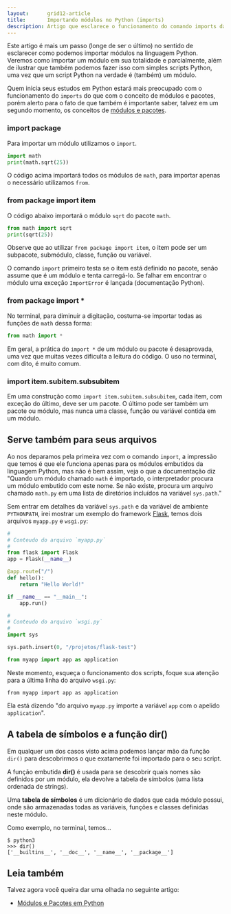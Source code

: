 ```yaml
---
layout:      grid12-article
title:       Importando módulos no Python (imports)
description: Artigo que esclarece o funcionamento do comando imports da linguagem Python
---
```


Este artigo é mais um passo (longe de ser o último) no sentido de esclarecer como podemos importar módulos na 
linguagem Python. Veremos como importar um módulo em sua totalidade e parcialmente, além de ilustrar que também podemos
fazer isso com simples scripts Python, uma vez que um script Python na verdade é (também) um módulo.

Quem inicia seus estudos em Python estará mais preocupado com o funcionamento do `imports` do que com o conceito de 
módulos e pacotes, porém alerto para o fato de que também é importante saber, talvez em um segundo momento, os conceitos 
de [módulos e pacotes](/python/modulos-pacotes).



### import package

Para importar um módulo utilizamos o `import`.

```python
import math
print(math.sqrt(25))
```

O código acima importará todos os módulos de `math`, para importar apenas o necessário utilizamos `from`.



### from package import item

O código abaixo importará o módulo `sqrt` do pacote `math`.

```python
from math import sqrt
print(sqrt(25))
```

Observe que ao utilizar `from package import item`, o item pode ser um subpacote, submódulo, classe, função ou variável.

O comando `import` primeiro testa se o item está definido no pacote, senão assume que é um módulo e tenta carregá-lo. 
Se falhar em encontrar o módulo uma exceção `ImportError` é lançada (documentação Python).



### from package import *

No terminal, para diminuir a digitação, costuma-se importar todas as funções de `math` dessa forma:

```python
from math import *
```

Em geral, a prática do `import *` de um módulo ou pacote é desaprovada, uma vez que muitas vezes dificulta a leitura do 
código. O uso no terminal, com dito, é muito comum.




### import item.subitem.subsubitem

Em uma construção como `import item.subitem.subsubitem`, cada item, com exceção do último, deve ser um pacote.
O último pode ser também um pacote ou módulo, mas nunca uma classe, função ou variável contida em um módulo.




Serve também para seus arquivos
---

Ao nos deparamos pela primeira vez com o comando `import`, a impressão que temos é que ele funciona apenas para os módulos
embutidos da linguagem Python, mas não é bem assim, veja o que a documentação diz "Quando um módulo chamado `math` é 
importado, o interpretador procura um módulo embutido com este nome. Se não existe, procura um arquivo chamado `math.py` 
em uma lista de diretórios incluídos na variável `sys.path`."

Sem entrar em detalhes da variável `sys.path` e da variável de ambiente `PYTHONPATH`, irei mostrar um exemplo do 
framework [Flask](/python/flask/), temos dois arquivos `myapp.py` e `wsgi.py`:

```python
#
# Conteudo do arquivo `myapp.py`
#
from flask import Flask
app = Flask(__name__)

@app.route("/")
def hello():
    return "Hello World!"

if __name__ == "__main__":
    app.run()
```

```python
#
# Conteudo do arquivo `wsgi.py`
#
import sys

sys.path.insert(0, "/projetos/flask-test")

from myapp import app as application
```

Neste momento, esqueça o funcionamento dos scripts, foque sua atenção para a última linha do arquivo `wsgi.py`:

    from myapp import app as application

Ela está dizendo "do arquivo `myapp.py` importe a variável `app` com o apelido `application`".



A tabela de símbolos e a função dir()
---

Em qualquer um dos casos visto acima podemos lançar mão da função `dir()` para descobrirmos o que exatamente foi 
importado para o seu script.

A função embutida __dir()__ é usada para se descobrir quais nomes são definidos por um módulo, ela devolve a tabela
de símbolos (uma lista ordenada de strings).

Uma __tabela de símbolos__ é um dicionário de dados que cada módulo possui, onde são armazenadas todas as variáveis, 
funções e classes definidas neste módulo.

Como exemplo, no terminal, temos...

    $ python3
    >>> dir()
    ['__builtins__', '__doc__', '__name__', '__package__']




Leia também
---

Talvez agora você queira dar uma olhada no seguinte artigo:


- [Módulos e Pacotes em Python](/python/modulos-pacotes/)
